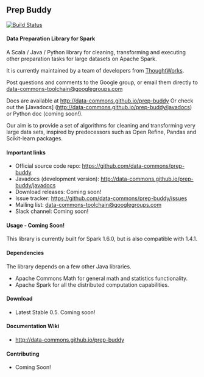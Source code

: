 ## Prep Buddy 
[![Build Status](https://travis-ci.org/data-commons/prep-buddy.svg?branch=master)](https://travis-ci.org/data-commons/prep-buddy)
#### Data Preparation Library for Spark

A Scala / Java / Python library for cleaning, transforming and executing other preparation tasks for large datasets on Apache Spark.

It is currently maintained by a team of developers from [ThoughtWorks](http://www.thoughtworks.com).

Post questions and comments to the Google group, or email them directly to data-commons-toolchain@googlegroups.com

Docs are available at http://data-commons.github.io/prep-buddy
Or check out the [Javadocs] (http://data-commons.github.io/prep-buddy/javadocs) or Python doc (coming soon!).

Our aim is to provide a set of algorithms for cleaning and transforming very large data sets, 
inspired by predecessors such as Open Refine, Pandas and Scikit-learn packages.

#### Important links

- Official source code repo: https://github.com/data-commons/prep-buddy
- Javadocs (development version): http://data-commons.github.io/prep-buddy/javadocs 
- Download releases: Coming soon!
- Issue tracker: https://github.com/data-commons/prep-buddy/issues
- Mailing list: data-commons-toolchain@googlegroups.com
- Slack channel: Coming soon!

#### Usage - Coming Soon!
[//]: # (To use this library, add a dependency to data-commons-prep in your project:)
[//]: # (```xml)
[//]: # (<dependency>)
[//]: # (    <groupId>org.apache.datacommons</groupId>)
[//]: # (    <artifactId>prep-buddy</artifactId>)
[//]: # (    <version>0.5</version>)
[//]: # (</dependency>)
[//]: # (```)
This library is currently built for Spark 1.6.0, but is also compatible with 1.4.1. 

#### Dependencies
The library depends on a few other Java libraries.

- Apache Commons Math for general math and statistics functionality.
- Apache Spark for all the distributed computation capabilities.

#### Download

- Latest Stable 0.5. Coming soon!

#### Documentation Wiki
- http://data-commons.github.io/prep-buddy

#### Contributing
- Coming Soon!

